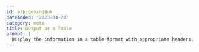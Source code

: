 ```yaml
---
id: afpjgevxnqduk
dateAdded: '2023-04-20'
category: meta
title: Output as a Table
prompt: |
  Display the information in a table format with appropriate headers.
---
```

